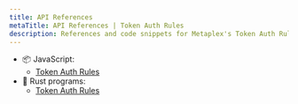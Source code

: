 ```yaml
---
title: API References
metaTitle: API References | Token Auth Rules
description: References and code snippets for Metaplex's Token Auth Rules product.
---
```


- 📦 JavaScript:
    * [Token Auth Rules](https://mpl-token-auth-rules.typedoc.metaplex.com/)
- 🦀 Rust programs:
    * [Token Auth Rules](https://docs.rs/mpl-token-auth-rules/latest/mpl_token_auth_rules/)